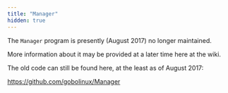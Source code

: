 ```yaml
---
title: "Manager"
hidden: true
---
```


The `Manager` program is presently (August 2017) no longer maintained.

More information about it may be provided at a later time here at the wiki.

The old code can still be found here, at the least as of August 2017:

https://github.com/gobolinux/Manager
